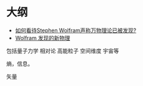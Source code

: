 # 大纲

- [如何看待Stephen Wolfram声称万物理论已被发现?](https://www.zhihu.com/question/387862824/answer/1157830985)
- [Wolfram 发现的新物理](https://zhuanlan.zhihu.com/p/134011061)


包括量子力学 相对论 高能粒子 空间维度 宇宙等


熵，信息。

矢量
